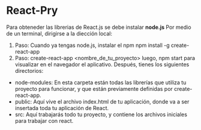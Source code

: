 # React-Pry
Para obteneder las librerias de React.js se debe instalar **node.js**
Por medio de un terminal, dirigirse a la diección local:
1. Paso: Cuando ya tengas node.js, instalar el npm
npm install -g create-react-app
2. Paso: create-react-app <nombre_de_tu_proyecto>
luego, npm start para visualizar en el navegador el aplicativo.
Después, tienes los siguientes directorios:
* node-modules: En esta carpeta están todas las librerías que utiliza tu proyecto para funcionar, y que están previamente definidas por create-react-app. 
* public: Aquí vive el archivo index.html de tu aplicación, donde va a ser insertada toda tu aplicación de React.
* src: Aquí trabajarás todo tu proyecto, y contiene los archivos iniciales para trabajar con react.
